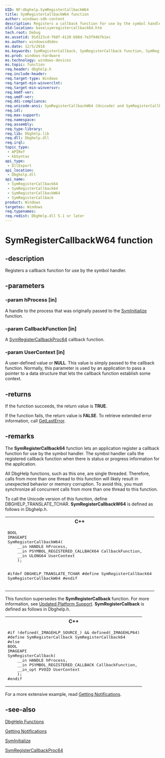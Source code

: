 ```yaml
---
UID: NF:dbghelp.SymRegisterCallbackW64
title: SymRegisterCallbackW64 function
author: windows-sdk-content
description: Registers a callback function for use by the symbol handler.
old-location: base\symregistercallback64.htm
tech.root: Debug
ms.assetid: 91d123cd-f68f-4120-b98d-7e3f94b7b1ec
ms.author: windowssdkdev
ms.date: 12/5/2018
ms.keywords: SymRegisterCallback, SymRegisterCallback function, SymRegisterCallback64, SymRegisterCallback64 function, SymRegisterCallbackW64, _win32_symregistercallback64, base.symregistercallback64, dbghelp/SymRegisterCallback, dbghelp/SymRegisterCallback64, dbghelp/SymRegisterCallbackW64
ms.prod: windows-hardware
ms.technology: windows-devices
ms.topic: function
req.header: dbghelp.h
req.include-header: 
req.target-type: Windows
req.target-min-winverclnt: 
req.target-min-winversvr: 
req.kmdf-ver: 
req.umdf-ver: 
req.ddi-compliance: 
req.unicode-ansi: SymRegisterCallbackW64 (Unicode) and SymRegisterCallback64 (ANSI)
req.idl: 
req.max-support: 
req.namespace: 
req.assembly: 
req.type-library: 
req.lib: Dbghelp.lib
req.dll: Dbghelp.dll
req.irql: 
topic_type:
 - APIRef
 - kbSyntax
api_type:
 - DllExport
api_location:
 - Dbghelp.dll
api_name:
 - SymRegisterCallback64
 - SymRegisterCallback64
 - SymRegisterCallbackW64
 - SymRegisterCallback
product: Windows
targetos: Windows
req.typenames: 
req.redist: DbgHelp.dll 5.1 or later
---
```


# SymRegisterCallbackW64 function


## -description


Registers a callback function for use by the symbol handler.


## -parameters




### -param hProcess [in]

A handle to the process that was originally passed to the 
<a href="https://msdn.microsoft.com/fb1c98cb-6cd0-4218-aea4-384c24c66395">SymInitialize</a> function.


### -param CallbackFunction [in]

A <a href="https://msdn.microsoft.com/f3ba952b-ecc5-4235-a806-00c82d40e611">SymRegisterCallbackProc64</a> callback function.


### -param UserContext [in]

A user-defined value or <b>NULL</b>. This value is simply passed to the callback function. Normally, this parameter is used by an application to pass a pointer to a data structure that lets the callback function establish some context.


## -returns



If the function succeeds, the return value is <b>TRUE</b>.

If the function fails, the return value is <b>FALSE</b>. To retrieve extended error information, call 
<a href="https://msdn.microsoft.com/d852e148-985c-416f-a5a7-27b6914b45d4">GetLastError</a>.




## -remarks



The 
<b>SymRegisterCallback64</b> function lets an application register a callback function for use by the symbol handler. The symbol handler calls the registered callback function when there is status or progress information for the application.

All DbgHelp functions, such as this one, are single threaded. Therefore, calls from more than one thread to this function will likely result in unexpected behavior or memory corruption. To avoid this, you must synchronize all concurrent calls from more than one thread to this function.

To call the Unicode version of this function, define DBGHELP_TRANSLATE_TCHAR. <b>SymRegisterCallbackW64</b> is defined as follows in Dbghelp.h. 

<div class="code"><span codelanguage="ManagedCPlusPlus"><table>
<tr>
<th>C++</th>
</tr>
<tr>
<td>
<pre>BOOL
IMAGEAPI
SymRegisterCallbackW64(
    __in HANDLE hProcess,
    __in PSYMBOL_REGISTERED_CALLBACK64 CallbackFunction,
    __in ULONG64 UserContext
    );

#ifdef DBGHELP_TRANSLATE_TCHAR
#define SymRegisterCallback64   SymRegisterCallbackW64
#endif</pre>
</td>
</tr>
</table></span></div>
This function supersedes the <b>SymRegisterCallback</b> function. For more information, see 
<a href="https://msdn.microsoft.com/34ec8cd3-3260-441d-b55f-4ea21c736eb1">Updated Platform Support</a>. <b>SymRegisterCallback</b> is defined as follows in Dbghelp.h. 

<div class="code"><span codelanguage="ManagedCPlusPlus"><table>
<tr>
<th>C++</th>
</tr>
<tr>
<td>
<pre>#if !defined(_IMAGEHLP_SOURCE_) &amp;&amp; defined(_IMAGEHLP64)
#define SymRegisterCallback SymRegisterCallback64
#else
BOOL
IMAGEAPI
SymRegisterCallback(
    __in HANDLE hProcess,
    __in PSYMBOL_REGISTERED_CALLBACK CallbackFunction,
    __in_opt PVOID UserContext
    );
#endif</pre>
</td>
</tr>
</table></span></div>
For a more extensive example, read <a href="https://msdn.microsoft.com/1dd8af0e-280b-4fc4-bf75-45c5c7517365">Getting Notifications</a>.




## -see-also




<a href="https://msdn.microsoft.com/7b28f70b-2d97-4cc2-8064-dfb806f9cffa">DbgHelp Functions</a>



<a href="https://msdn.microsoft.com/1dd8af0e-280b-4fc4-bf75-45c5c7517365">Getting Notifications</a>



<a href="https://msdn.microsoft.com/fb1c98cb-6cd0-4218-aea4-384c24c66395">SymInitialize</a>



<a href="https://msdn.microsoft.com/f3ba952b-ecc5-4235-a806-00c82d40e611">SymRegisterCallbackProc64</a>
 

 

